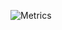 ![Metrics](https://metrics.lecoq.io/euhidaman?template=classic&base.repositories=0&isocalendar=1&languages=1&pagespeed=1&stars=1&pagespeed.detailed=true&pagespeed.screenshot=true&isocalendar.duration=half-year&stars.limit=4&config.timezone=Asia%2FCalcutta)
